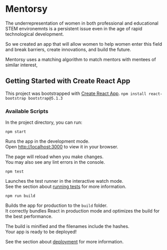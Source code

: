 
# Mentorsy 

The underrepresentation of women in both professional and educational STEM environemnts is a persistent issue even in the age of rapid technological development. 

So we created an app that will allow women to help women enter this field and break barriers, create innovations, and build the future.

Mentorsy uses a matching algorithm to match mentors with mentees of similar interest, 




## Getting Started with Create React App

This project was bootstrapped with [Create React App](https://github.com/facebook/create-react-app).
` npm install react-bootstrap bootstrap@5.1.3 `

### Available Scripts

In the project directory, you can run:

`npm start`

Runs the app in the development mode.\
Open [http://localhost:3000](http://localhost:3000) to view it in your browser.

The page will reload when you make changes.\
You may also see any lint errors in the console.

 `npm test`

Launches the test runner in the interactive watch mode.\
See the section about [running tests](https://facebook.github.io/create-react-app/docs/running-tests) for more information.

 `npm run build`

Builds the app for production to the `build` folder.\
It correctly bundles React in production mode and optimizes the build for the best performance.

The build is minified and the filenames include the hashes.\
Your app is ready to be deployed!

See the section about [deployment](https://facebook.github.io/create-react-app/docs/deployment) for more information.


